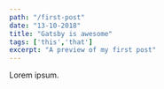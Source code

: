 ```yaml
---
path: "/first-post"
date: "13-10-2018"
title: "Gatsby is awesome"
tags: ['this','that']
excerpt: "A preview of my first post"
---
```


Lorem ipsum.